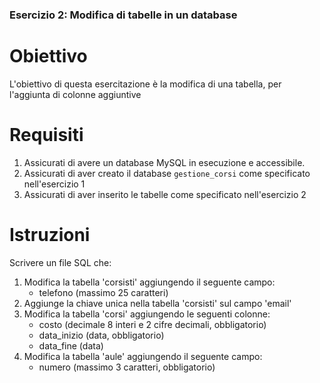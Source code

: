 ### Esercizio 2: Modifica di tabelle in un database

# Obiettivo
L'obiettivo di questa esercitazione è la modifica di una tabella, per l'aggiunta di colonne aggiuntive

# Requisiti
1. Assicurati di avere un database MySQL in esecuzione e accessibile.
2. Assicurati di aver creato il database `gestione_corsi` come specificato nell'esercizio 1
3. Assicurati di aver inserito le tabelle come specificato nell'esercizio 2

# Istruzioni
Scrivere un file SQL che:
1. Modifica la tabella 'corsisti' aggiungendo il seguente campo:
    - telefono (massimo 25 caratteri)
2. Aggiunge la chiave unica nella tabella 'corsisti' sul campo 'email'
3. Modifica la tabella 'corsi' aggiungendo le seguenti colonne:
    - costo (decimale 8 interi e 2 cifre decimali, obbligatorio)
    - data_inizio (data, obbligatorio)
    - data_fine (data)
4. Modifica la tabella 'aule' aggiungendo il seguente campo:
    - numero (massimo 3 caratteri, obbligatorio)
